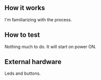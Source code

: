 <!---

This file is used to generate your project datasheet. Please fill in the information below and delete any unused
sections.

You can also include images in this folder and reference them in the markdown. Each image must be less than
512 kb in size, and the combined size of all images must be less than 1 MB.
-->

## How it works

I'm familiarizing with the process.

## How to test

Nothing much to do.
It will start on power ON.

## External hardware

Leds and buttons.
